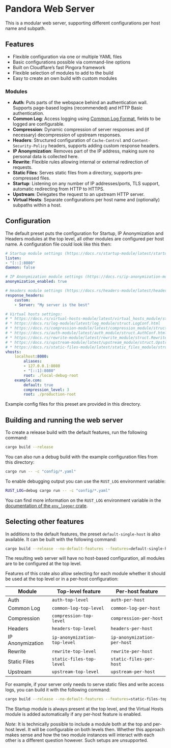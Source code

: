 # Pandora Web Server

This is a modular web server, supporting different configurations per host name and subpath.

## Features

* Flexible configuration via one or multiple YAML files
* Basic configurations possible via command-line options
* Built on Cloudflare’s fast Pingora framework
* Flexible selection of modules to add to the build
* Easy to create an own build with custom modules

### Modules

* **Auth**: Puts parts of the webspace behind an authentication wall. Supports page-based
  logins (recommended) and HTTP Basic authentication.
* **Common Log**: Access logging using [Common Log
  Format](https://en.wikipedia.org/wiki/Common_Log_Format), fields to be logged are
  configurable.
* **Compression**: Dynamic compression of server responses and (if necessary) decompression of
  upstream responses.
* **Headers**: Structured configuration of `Cache-Control` and `Content-Security-Policy`
  headers, supports adding custom response headers.
* **IP Anonymization**: Removes part of the IP address, making sure no personal data is
  collected here.
* **Rewrite**: Flexible rules allowing internal or external redirection of requests.
* **Static Files**: Serves static files from a directory, supports pre-compressed files.
* **Startup**: Listening on any number of IP addresses/ports, TLS support, automatic
  redirecting from HTTP to HTTPS.
* **Upstream**: Delegates the request to an upstream HTTP server.
* **Virtual Hosts**: Separate configurations per host name and (optionally) subpaths within a
  host.

## Configuration

The default preset puts the configuration for Startup, IP Anonymization and Headers modules at
the top level, all other modules are configured per host name. A configuration file could look
like this then:

```yaml
# Startup module settings (https://docs.rs/startup-module/latest/startup_module/struct.StartupConf.html)
listen:
- "[::]:8080"
daemon: false

# IP Anonymization module settings (https://docs.rs/ip-anonymization-module/latest/ip_anonymization_module/struct.IPAnonymizationConf.html)
anonymization_enabled: true

# Headers module settings (https://docs.rs/headers-module/latest/headers_module/struct.HeadersConf.html)
response_headers:
    custom:
    - Server: "My server is the best"

# Virtual hosts settings:
# * https://docs.rs/virtual-hosts-module/latest/virtual_hosts_module/struct.VirtualHostsConf.html
# * https://docs.rs/log-module/latest/log_module/struct.LogConf.html
# * https://docs.rs/compression-module/latest/compression_module/struct.CompressionConf.html
# * https://docs.rs/auth-module/latest/auth_module/struct.AuthConf.html
# * https://docs.rs/rewrite-module/latest/rewrite_module/struct.RewriteConf.html
# * https://docs.rs/upstream-module/latest/upstream_module/struct.UpstreamConf.html
# * https://docs.rs/static-files-module/latest/static_files_module/struct.StaticFilesConf.html
vhosts:
    localhost:8080:
        aliases:
        - 127.0.0.1:8080
        - "[::1]:8080"
        root: ./local-debug-root
    example.com:
        default: true
        compression_level: 3
        root: ./production-root
```

Example config files for this preset are provided in this directory.

## Building and running the web server

To create a release build with the default features, run the following command:

```sh
cargo build --release
```

You can also run a debug build with the example configuration files from this directory:

```sh
cargo run -- -c "config/*.yaml"
```

To enable debugging output you can use the `RUST_LOG` environment variable:

```sh
RUST_LOG=debug cargo run -- -c "config/*.yaml"
```

You can find more information on the `RUST_LOG` environment variable in the [documentation of
the `env_logger` crate](https://docs.rs/env_logger/latest/env_logger/).

## Selecting other features

In additions to the default features, the preset `default-single-host` is also available. It
can be built with the following command:

```sh
cargo build --release --no-default-features --features=default-single-host
```

The resulting web server will have no host-based configuration, all modules are to be
configured at the top level.

Features of this crate also allow selecting for each module whether it should be used at the
top level or in a per-host configuration:

| Module            | Top-level feature             | Per-host feature              |
|-------------------|-------------------------------|-------------------------------|
| Auth              | `auth-top-level`              | `auth-per-host`               |
| Common Log        | `common-log-top-level`        | `common-log-per-host`         |
| Compression       | `compression-top-level`       | `compression-per-host`        |
| Headers           | `headers-top-level`           | `headers-per-host`            |
| IP Anonymization  | `ip-anonymization-top-level`  | `ip-anonymization-per-host`   |
| Rewrite           | `rewrite-top-level`           | `rewrite-per-host`            |
| Static Files      | `static-files-top-level`      | `static-files-per-host`       |
| Upstream          | `upstream-top-level`          | `upstream-per-host`           |

For example, if your server only needs to serve static files and write access logs, you can
build it with the following command:

```sh
cargo build --release --no-default-features --features=static-files-top-level,common-log-top-level
```

The Startup module is always present at the top level, and the Virtual Hosts module is added
automatically if any per-host feature is enabled.

*Note*: It is technically possible to include a module both at the top and per-host level. It
will be configurable on both levels then. Whether this approach makes sense and how the two
module instances will interact with each other is a different question however. Such setups are
unsupported.

